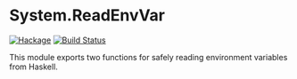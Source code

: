 
System.ReadEnvVar
=================

[![Hackage](https://img.shields.io/hackage/v/read-env-var.svg)](https://hackage.haskell.org/package/read-env-var) [![Build Status](https://secure.travis-ci.org/cdepillabout/read-env-var.svg)](http://travis-ci.org/cdepillabout/read-env-var)

This module exports two functions for safely reading environment variables from Haskell.

